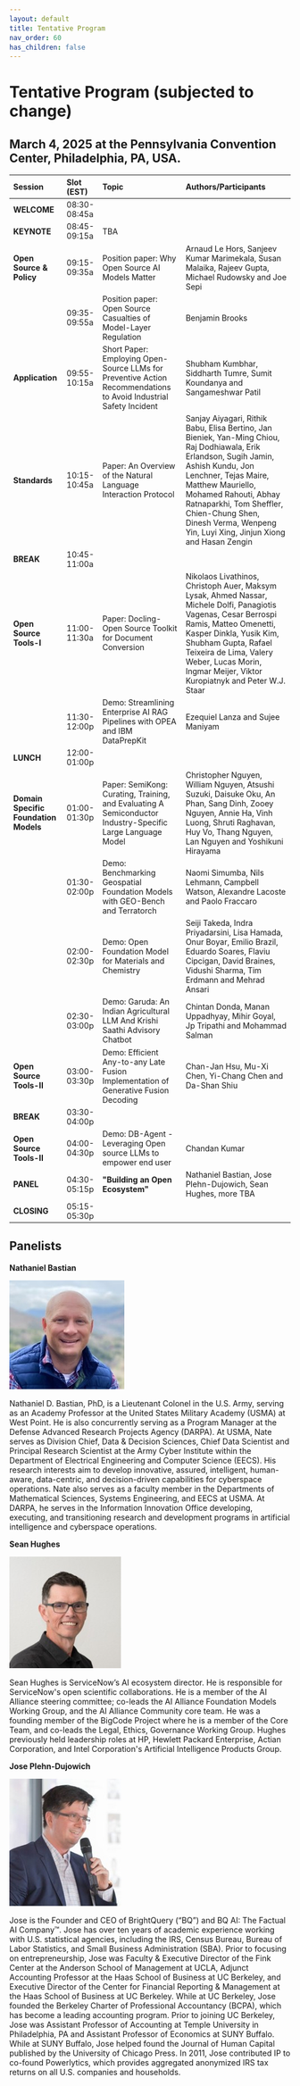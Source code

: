 ```yaml
---
layout: default
title: Tentative Program
nav_order: 60
has_children: false
---
```


# Tentative Program (subjected to change)

## March 4, 2025 at the Pennsylvania Convention Center, Philadelphia, PA, USA.



|Session  |Slot (EST)   | Topic |  Authors/Participants |
| :------- | :-------- |  :-------- |  :-------- |
|**WELCOME** |08:30-08:45a | | |
|**KEYNOTE** |08:45-09:15a |TBA |   |
|**Open Source & Policy** |09:15-09:35a | Position paper: Why Open Source AI Models Matter| Arnaud Le Hors, Sanjeev Kumar Marimekala, Susan Malaika, Rajeev Gupta, Michael Rudowsky and Joe Sepi |
| |09:35-09:55a|  Position paper: Open Source Casualties of Model-Layer Regulation | Benjamin Brooks |
|**Application** |09:55-10:15a|Short Paper: Employing Open-Source LLMs for Preventive Action Recommendations to Avoid Industrial Safety Incident| Shubham Kumbhar, Siddharth Tumre, Sumit Koundanya and Sangameshwar Patil |
|**Standards** |10:15-10:45a| Paper: An Overview of the Natural Language Interaction Protocol| Sanjay Aiyagari, Rithik Babu, Elisa Bertino, Jan Bieniek, Yan-Ming Chiou, Raj Dodhiawala, Erik Erlandson, Sugih Jamin, Ashish Kundu, Jon Lenchner, Tejas Maire, Matthew Mauriello, Mohamed Rahouti, Abhay Ratnaparkhi, Tom Sheffler, Chien-Chung Shen, Dinesh Verma, Wenpeng Yin, Luyi Xing, Jinjun Xiong and Hasan Zengin  |
|**BREAK** |10:45-11:00a|  |  |
| **Open Source Tools-I** |11:00-11:30a | Paper: Docling-Open Source Toolkit for Document Conversion |Nikolaos Livathinos, Christoph Auer, Maksym Lysak, Ahmed Nassar, Michele Dolfi, Panagiotis Vagenas, Cesar Berrospi Ramis, Matteo Omenetti, Kasper Dinkla, Yusik Kim, Shubham Gupta, Rafael Teixeira de Lima, Valery Weber, Lucas Morin, Ingmar Meijer, Viktor Kuropiatnyk and Peter W.J. Staar|
| |11:30-12:00p| Demo: Streamlining Enterprise AI RAG Pipelines with OPEA and IBM DataPrepKit | Ezequiel Lanza and Sujee Maniyam |
|**LUNCH** |12:00-01:00p|  |  |
|**Domain Specific Foundation Models**  |01:00-01:30p |Paper: SemiKong: Curating, Training, and Evaluating A Semiconductor Industry-Specific Large Language Model| Christopher Nguyen, William Nguyen, Atsushi Suzuki, Daisuke Oku, An Phan, Sang Dinh, Zooey Nguyen, Annie Ha, Vinh Luong, Shruti Raghavan, Huy Vo, Thang Nguyen, Lan Nguyen and Yoshikuni Hirayama  |
| |01:30-02:00p | Demo: Benchmarking Geospatial Foundation Models with GEO-Bench and Terratorch| Naomi Simumba, Nils Lehmann, Campbell Watson, Alexandre Lacoste and Paolo Fraccaro |
| |02:00-02:30p | Demo: Open Foundation Model for Materials and Chemistry| Seiji Takeda, Indra Priyadarsini, Lisa Hamada, Onur Boyar, Emilio Brazil, Eduardo Soares, Flaviu Cipcigan, David Braines, Vidushi Sharma, Tim Erdmann and Mehrad Ansari  |
| |02:30-03:00p | Demo: Garuda: An Indian Agricultural LLM And Krishi Saathi Advisory Chatbot| Chintan Donda, Manan Uppadhyay, Mihir Goyal, Jp Tripathi and Mohammad Salman  |
|**Open Source Tools-II** |03:00-03:30p | Demo: Efficient Any-to-any Late Fusion Implementation of Generative Fusion Decoding | Chan-Jan Hsu, Mu-Xi Chen, Yi-Chang Chen and Da-Shan Shiu |
|**BREAK** |03:30-04:00p | |  |
|**Open Source Tools-II** |04:00-04:30p |Demo: DB-Agent - Leveraging Open source LLMs to empower end user | Chandan Kumar |
|**PANEL** |04:30-05:15p | **"Building an Open Ecosystem"** | Nathaniel Bastian, Jose Plehn-Dujowich, Sean Hughes, more TBA |
|**CLOSING** |05:15-05:30p |  |  |


## Panelists

**Nathaniel Bastian**

![Nathaniel Bastian](assets/images/natebastian3.jpg)

Nathaniel D. Bastian, PhD, is a Lieutenant Colonel in the U.S. Army, serving as an Academy Professor at the United States Military Academy (USMA) at West Point. He is also concurrently serving as a Program Manager at the Defense Advanced Research Projects Agency (DARPA). At USMA, Nate serves as Division Chief, Data & Decision Sciences, Chief Data Scientist and Principal Research Scientist at the Army Cyber Institute within the Department of Electrical Engineering and Computer Science (EECS). His research interests aim to develop innovative, assured, intelligent, human-aware, data-centric, and decision-driven capabilities for cyberspace operations. Nate also serves as a faculty member in the Departments of Mathematical Sciences, Systems Engineering, and EECS at USMA. At DARPA, he serves in the Information Innovation Office developing, executing, and transitioning research and development programs in artificial intelligence and cyberspace operations.


**Sean Hughes**

![Sean Hughes](assets/images/sean-hughes.jpg)

Sean Hughes is ServiceNow’s AI ecosystem director. He is responsible for ServiceNow's open scientific collaborations. He is a member of the AI Alliance steering committee; co-leads the AI Alliance Foundation Models Working Group, and the AI Alliance Community core team. He was a founding member of the BigCode Project where he is a member of the Core Team, and co-leads the Legal, Ethics, Governance Working Group. Hughes previously held leadership roles at HP, Hewlett Packard Enterprise, Actian Corporation, and Intel Corporation's Artificial Intelligence Products Group.


**Jose Plehn-Dujowich**

![Jose Plehn-Dujowich](assets/images/jose-plehn.jpg)

Jose is the Founder and CEO of BrightQuery (“BQ”) and BQ AI: The Factual AI Company™. Jose has over ten years of academic experience working with U.S. statistical agencies, including the IRS, Census Bureau, Bureau of Labor Statistics, and Small Business Administration (SBA). Prior to focusing on entrepreneurship, Jose was Faculty & Executive Director of the Fink Center at the Anderson School of Management at UCLA, Adjunct Accounting Professor at the Haas School of Business at UC Berkeley, and Executive Director of the Center for Financial Reporting & Management at the Haas School of Business at UC Berkeley. While at UC Berkeley, Jose founded the Berkeley Charter of Professional Accountancy (BCPA), which has become a leading accounting program. Prior to joining UC Berkeley, Jose was Assistant Professor of Accounting at Temple University in Philadelphia, PA and Assistant Professor of Economics at SUNY Buffalo. While at SUNY Buffalo, Jose helped found the Journal of Human Capital published by the University of Chicago Press. In 2011, Jose contributed IP to co-found Powerlytics, which provides aggregated anonymized IRS tax returns on all U.S. companies and households.
